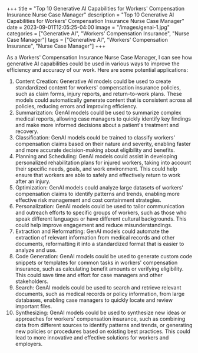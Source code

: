 +++
title = "Top 10 Generative AI Capabilities for Workers' Compensation Insurance Nurse Case Manager"
description = "Top 10 Generative AI Capabilities for Workers' Compensation Insurance Nurse Case Manager"
date = 2023-09-01T12:05:25-04:00
image = "/images/genai-1.jpg"
categories = ["Generative AI", "Workers' Compensation Insurance", "Nurse Case Manager"]
tags = ["Generative AI", "Workers' Compensation Insurance", "Nurse Case Manager"]
+++

As a Workers' Compensation Insurance Nurse Case Manager, I can see how generative AI capabilities could be used in various ways to improve the efficiency and accuracy of our work. Here are some potential applications:

1. Content Creation: Generative AI models could be used to create standardized content for workers' compensation insurance policies, such as claim forms, injury reports, and return-to-work plans. These models could automatically generate content that is consistent across all policies, reducing errors and improving efficiency.
2. Summarization: GenAI models could be used to summarize complex medical reports, allowing case managers to quickly identify key findings and make more informed decisions about a patient's treatment and recovery.
3. Classification: GenAI models could be trained to classify workers' compensation claims based on their nature and severity, enabling faster and more accurate decision-making about eligibility and benefits.
4. Planning and Scheduling: GenAI models could assist in developing personalized rehabilitation plans for injured workers, taking into account their specific needs, goals, and work environment. This could help ensure that workers are able to safely and effectively return to work after an injury.
5. Optimization: GenAI models could analyze large datasets of workers' compensation claims to identify patterns and trends, enabling more effective risk management and cost containment strategies.
6. Personalization: GenAI models could be used to tailor communication and outreach efforts to specific groups of workers, such as those who speak different languages or have different cultural backgrounds. This could help improve engagement and reduce misunderstandings.
7. Extraction and Reformatting: GenAI models could automate the extraction of relevant information from medical records and other documents, reformatting it into a standardized format that is easier to analyze and use.
8. Code Generation: GenAI models could be used to generate custom code snippets or templates for common tasks in workers' compensation insurance, such as calculating benefit amounts or verifying eligibility. This could save time and effort for case managers and other stakeholders.
9. Search: GenAI models could be used to search and retrieve relevant documents, such as medical records or policy information, from large databases, enabling case managers to quickly locate and review important files.
10. Synthesizing: GenAI models could be used to synthesize new ideas or approaches for workers' compensation insurance, such as combining data from different sources to identify patterns and trends, or generating new policies or procedures based on existing best practices. This could lead to more innovative and effective solutions for workers and employers.